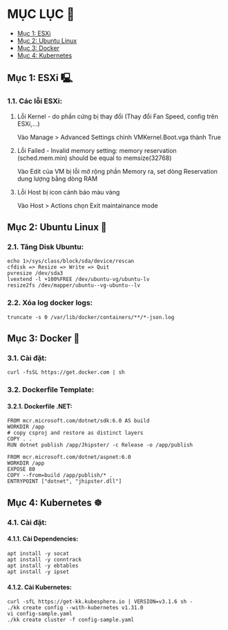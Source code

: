 # MỤC LỤC 📑
- [Mục 1: ESXi](#mục-1-esxi) 
- [Mục 2: Ubuntu Linux](#mục-2-ubuntu-linux)
- [Mục 3: Docker](#mục-3-docker) 
- [Mục 4: Kubernetes](#mục-4-kubernetes) 

## Mục 1: ESXi 🖳
### 1.1. Các lỗi ESXi:
1. Lỗi Kernel - do phần cứng bị thay đổi (Thay đổi Fan Speed, config trên ESXi,...)
    
    Vào Manage > Advanced Settings chỉnh VMKernel.Boot.vga thành True

2. Lỗi Failed - Invalid memory setting: memory reservation (sched.mem.min) should be equal to memsize(32768)

    Vào Edit của VM bị lỗi mở rộng phần Memory ra, set dòng Reservation dung lượng bằng dòng RAM

3. Lỗi Host bị icon cảnh báo màu vàng

    Vào Host > Actions chọn Exit maintainance mode

## Mục 2: Ubuntu Linux 🐧
### 2.1. Tăng Disk Ubuntu:
```
echo 1>/sys/class/block/sda/device/rescan
cfdisk => Resize => Write => Quit
pvresize /dev/sda3
lvextend -l +100%FREE /dev/ubuntu-vg/ubuntu-lv
resize2fs /dev/mapper/ubuntu--vg-ubuntu--lv
```

### 2.2. Xóa log docker logs:
```
truncate -s 0 /var/lib/docker/containers/**/*-json.log
```

## Mục 3: Docker 🐳
### 3.1. Cài đặt:
`curl -fsSL https://get.docker.com | sh`

### 3.2. Dockerfile Template:
#### 3.2.1. Dockerfile .NET:
```
FROM mcr.microsoft.com/dotnet/sdk:6.0 AS build
WORKDIR /app
# copy csproj and restore as distinct layers
COPY . .
RUN dotnet publish /app/Jhipster/ -c Release -o /app/publish

FROM mcr.microsoft.com/dotnet/aspnet:6.0
WORKDIR /app
EXPOSE 80
COPY --from=build /app/publish/* .
ENTRYPOINT ["dotnet", "jhipster.dll"]
```

## Mục 4: Kubernetes ☸️
### 4.1. Cài đặt: 
#### 4.1.1. Cài Dependencies:
```
apt install -y socat
apt install -y conntrack
apt install -y ebtables
apt install -y ipset
```

#### 4.1.2. Cài Kubernetes:
```
curl -sfL https://get-kk.kubesphere.io | VERSION=v3.1.6 sh -
./kk create config --with-kubernetes v1.31.0
vi config-sample.yaml
./kk create cluster -f config-sample.yaml
```
